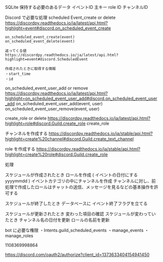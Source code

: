 SQLite
保持する必要のあるデータ
イベントID 主キー
    role ID
    チャンネルID


Discord で必要な処理
scheduled Event_create or delete
https://discordpy.readthedocs.io/ja/latest/api.html?highlight=event#discord.on_scheduled_event_create

    on_scheduled_event_create(event)
    on_scheduled_event_delete(event)

    返ってくる値
    https://discordpy.readthedocs.io/ja/latest/api.html?highlight=event#discord.ScheduledEvent
    
    作成されたときに取得する情報
    ・start_time
    ・id

on_scheduled_event_user_add or remove
https://discordpy.readthedocs.io/ja/latest/api.html?highlight=on_scheduled_event_user_add#discord.on_scheduled_event_user_add
    on_scheduled_event_user_add(event, user)
    on_scheduled_event_user_remove(event, user)

    

create_role or delete
https://discordpy.readthedocs.io/ja/latest/api.html?highlight=role#discord.Guild.create_role
    create_role

チャンネルを作成する
https://discordpy.readthedocs.io/ja/stable/api.html?highlight=create%20channel#discord.Guild.create_text_channel

role を作成する
https://discordpy.readthedocs.io/ja/stable/api.html?highlight=create%20role#discord.Guild.create_role


処理

スケジュールが作成されたとき
    ロールを作成 ( イベントの日付にする yyyymmdd )
    イベントカテゴリの中にチャンネルを作成
        チャンネルに対し、前処理で作成したロールはチャットの送信、メッセージを見るなどの基本操作を許可する

スケジュールが終了したとき
    データベースに イベント終了フラグを立てる

スケジュールが更新されたとき
    変わった項目の確認
    スケジュールが変わっていたとき
        チャンネル名の日付を更新
        ロールの名前を更新

bot に必要な権限
・Intents.guild_scheduled_events 
・manage_events
・manage_roles

1108369998864

https://discord.com/oauth2/authorize?client_id=1373633404154941450
